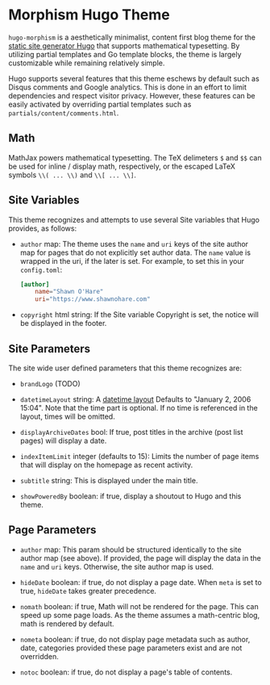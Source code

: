 # Morphism Hugo Theme

`hugo-morphism` is a aesthetically minimalist, content first blog theme for the
[static site generator Hugo](https://gohugo.io) that supports mathematical
typesetting. By utilizing partial templates and Go template blocks, the theme is
largely customizable while remaining relatively simple.

Hugo supports several features that this theme eschews by default such as
Disqus comments and Google analytics.  This is done in an effort to limit
dependencies and respect visitor privacy. However, these features can
be easily activated by overriding partial templates such as
`partials/content/comments.html`.

## Math

MathJax powers mathematical typesetting.  The TeX delimeters `$`
and `$$` can be used for inline / display math, respectively, or the escaped
LaTeX symbols `\\( ... \\)` and `\\[ ... \\]`.

## Site Variables

This theme recognizes and attempts to use several Site variables that
Hugo provides, as follows:

- `author` map:  The theme uses the `name` and `uri` keys of the site author
   map for pages that do not explicitly set author data.  The `name`
   value is wrapped in the uri, if the later is set. For example,
   to set this in your `config.toml`:
   ```toml
   [author]
       name="Shawn O'Hare"
       uri="https://www.shawnohare.com"
    ```

- `copyright` html string:  If the Site variable Copyright is set, the notice
  will be displayed in the footer.


## Site Parameters

The site wide user defined parameters that this theme recognizes are:

- `brandLogo` (TODO)

- `datetimeLayout` string:
   A [datetime layout](https://golang.org/pkg/time/#Time.Format)
   Defaults to "January 2, 2006 15:04".  Note that the time part is optional.
   If no time is referenced in the layout, times will be omitted.

- `displayArchiveDates` bool: If true, post titles in the archive
  (post list pages) will display a date.

- `indexItemLimit` integer (defaults to 15): Limits the number of page items
   that will display on the homepage as recent activity.

- `subtitle` string: This is displayed under the main title.

- `showPoweredBy` boolean: if true, display a shoutout to Hugo and this theme.


## Page Parameters

- `author` map:  This param should be structured identically to the site
   author map (see above).  If provided, the page will display the data in the
   `name` and `uri` keys.  Otherwise, the site author map is used.

- `hideDate` boolean: if true, do not display a page date.  When `meta` is set to
  true, `hideDate` takes greater precedence.

- `nomath` boolean: if true, Math will not be rendered for the page.  This can
   speed up some page loads.  As the theme assumes a math-centric blog, math
   is rendered by default.

- `nometa` boolean: if true, do not display page metadata such as
   author, date, categories provided
   these page parameters exist and are not overridden.

- `notoc` boolean: if true, do not display a page's table of contents.


